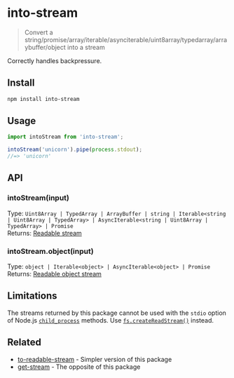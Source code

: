 # into-stream

> Convert a string/promise/array/iterable/asynciterable/uint8array/typedarray/arraybuffer/object into a stream

Correctly handles backpressure.

## Install

```sh
npm install into-stream
```

## Usage

```js
import intoStream from 'into-stream';

intoStream('unicorn').pipe(process.stdout);
//=> 'unicorn'
```

## API

### intoStream(input)

Type: `Uint8Array | TypedArray | ArrayBuffer | string | Iterable<string | Uint8Array | TypedArray> | AsyncIterable<string | Uint8Array | TypedArray> | Promise`\
Returns: [Readable stream](https://nodejs.org/api/stream.html#class-streamreadable)

### intoStream.object(input)

Type: `object | Iterable<object> | AsyncIterable<object> | Promise`\
Returns: [Readable object stream](https://nodejs.org/api/stream.html#object-mode)

## Limitations

The streams returned by this package cannot be used with the `stdio` option of Node.js [`child_process`](https://nodejs.org/api/child_process.html) methods. Use [`fs.createReadStream()`](https://nodejs.org/api/fs.html#fscreatereadstreampath-options) instead.

## Related

- [to-readable-stream](https://github.com/sindresorhus/to-readable-stream) - Simpler version of this package
- [get-stream](https://github.com/sindresorhus/get-stream) - The opposite of this package
